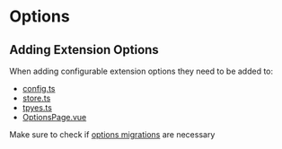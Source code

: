# Options

## Adding Extension Options

When adding configurable extension options they need to be added to:

- [config.ts](../../src/config.ts)
- [store.ts](../../src/store.ts)
- [tpyes.ts](../../src/types.ts)
- [OptionsPage.vue](../../src/components/OptionsPage.vue)

Make sure to check if [options migrations](../../src/background.ts) are necessary
